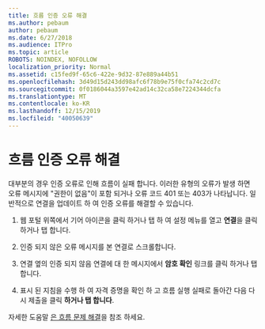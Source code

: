 ```yaml
---
title: 흐름 인증 오류 해결
ms.author: pebaum
author: pebaum
ms.date: 6/27/2018
ms.audience: ITPro
ms.topic: article
ROBOTS: NOINDEX, NOFOLLOW
localization_priority: Normal
ms.assetid: c15fed9f-65c6-422e-9d32-87e889a44b51
ms.openlocfilehash: 3d49d15d243dd98afc6f78b9e75f0cfa74c2cd7c
ms.sourcegitcommit: 0f0186044a3597e42ad14c32ca58e7224344dcfa
ms.translationtype: MT
ms.contentlocale: ko-KR
ms.lasthandoff: 12/15/2019
ms.locfileid: "40050639"
---
```

# <a name="troubleshoot-flow-authentication-errors"></a>흐름 인증 오류 해결

대부분의 경우 인증 오류로 인해 흐름이 실패 합니다. 이러한 유형의 오류가 발생 하면 오류 메시지에 "권한이 없음"이 포함 되거나 오류 코드 401 또는 403가 나타납니다. 일반적으로 연결을 업데이트 하 여 인증 오류를 해결할 수 있습니다.
  
1. 웹 포털 위쪽에서 기어 아이콘을 클릭 하거나 탭 하 여 설정 메뉴를 열고 **연결**을 클릭 하거나 탭 합니다.
    
2. 인증 되지 않은 오류 메시지를 본 연결로 스크롤합니다.
    
3. 연결 옆의 인증 되지 않음 연결에 대 한 메시지에서 **암호 확인** 링크를 클릭 하거나 탭 합니다. 
    
4. 표시 된 지침을 수행 하 여 자격 증명을 확인 하 고 흐름 실행 실패로 돌아간 다음 다시 제출을 클릭 **하거나 탭 합니다**.
    
자세한 도움말 [은 흐름 문제 해결](https://go.microsoft.com/fwlink/?linkid=872110)을 참조 하세요.
  

